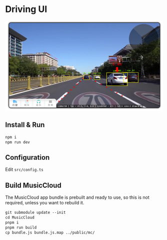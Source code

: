 # Driving UI

![driving](./res/driving.jpg)

## Install & Run

```shell
npm i
npm run dev
```

## Configuration

Edit `src/config.ts`

## Build MusicCloud

The MusicCloud app bundle is prebuilt and ready to use, so this is not required, unless you want to rebuild it.

```shell
git submodule update --init
cd MusicCloud
pnpm i
pnpm run build
cp bundle.js bundle.js.map ../public/mc/
```
